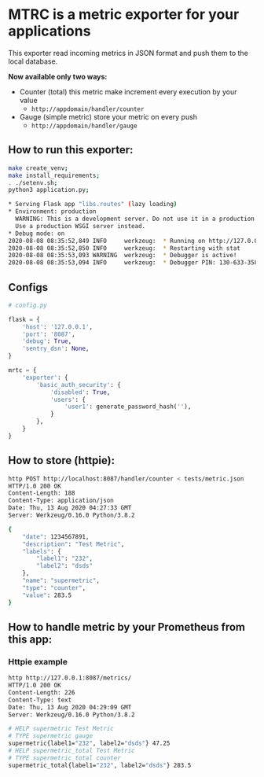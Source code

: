 # MTRC is a metric exporter for your applications

This exporter read incoming metrics in JSON format and push them to the local database.

**Now available only two ways:**
* Counter (total) this metric make increment every execution by your value
  * `http://appdomain/handler/counter`
* Gauge (simple metric) store your metric on every push
  * `http://appdomain/handler/gauge`

## How to run this exporter:
```bash
make create_venv;
make install_requirements;
. ./setenv.sh;
python3 application.py;

* Serving Flask app "libs.routes" (lazy loading)
* Environment: production
  WARNING: This is a development server. Do not use it in a production deployment.
  Use a production WSGI server instead.
* Debug mode: on
2020-08-08 08:35:52,849 INFO     werkzeug:  * Running on http://127.0.0.1:8087/ (Press CTRL+C to quit)
2020-08-08 08:35:52,850 INFO     werkzeug:  * Restarting with stat
2020-08-08 08:35:53,093 WARNING  werkzeug:  * Debugger is active!
2020-08-08 08:35:53,094 INFO     werkzeug:  * Debugger PIN: 130-633-358
```

## Configs
```python
# config.py

flask = {
    'host': '127.0.0.1',
    'port': '8087',
    'debug': True,
    'sentry_dsn': None,
}

mrtc = {
    'exporter': {
        'basic_auth_security': {
            'disabled': True,
            'users': {
                'user1': generate_password_hash(''),
            }
        },
    }
}
```

## How to store (httpie):
```bash
http POST http://localhost:8087/handler/counter < tests/metric.json
HTTP/1.0 200 OK
Content-Length: 188
Content-Type: application/json
Date: Thu, 13 Aug 2020 04:27:33 GMT
Server: Werkzeug/0.16.0 Python/3.8.2

{
    "date": 1234567891,
    "description": "Test Metric",
    "labels": {
        "label1": "232",
        "label2": "dsds"
    },
    "name": "supermetric",
    "type": "counter",
    "value": 283.5
}
```

## How to handle metric by your Prometheus from this app:
### Httpie example
```bash
http http://127.0.0.1:8087/metrics/                                
HTTP/1.0 200 OK
Content-Length: 226
Content-Type: text
Date: Thu, 13 Aug 2020 04:29:09 GMT
Server: Werkzeug/0.16.0 Python/3.8.2

# HELP supermetric Test Metric
# TYPE supermetric gauge
supermetric{label1="232", label2="dsds"} 47.25
# HELP supermetric_total Test Metric
# TYPE supermetric_total counter
supermetric_total{label1="232", label2="dsds"} 283.5
```
